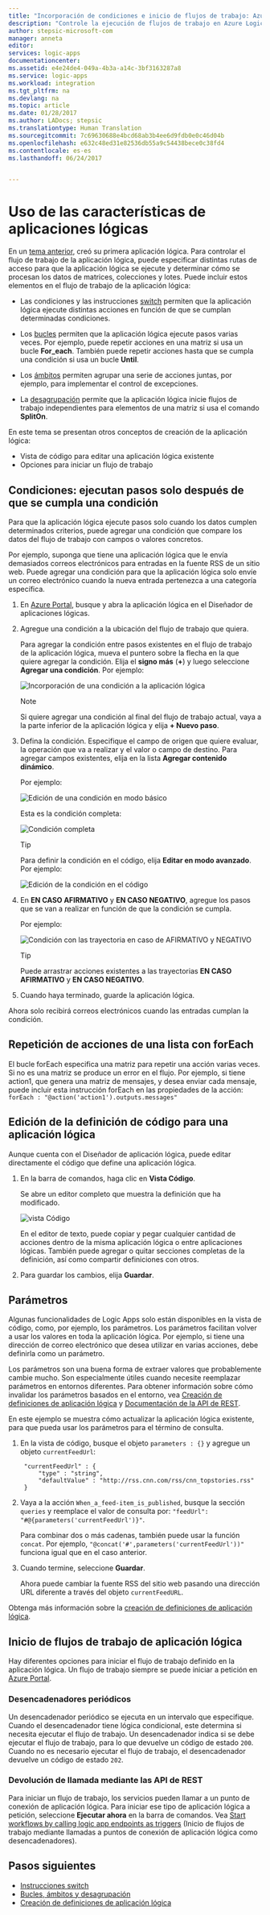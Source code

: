 ```yaml
---
title: "Incorporación de condiciones e inicio de flujos de trabajo: Azure Logic Apps | Microsoft Docs"
description: "Controle la ejecución de flujos de trabajo en Azure Logic Apps mediante la incorporación de lógica condicional, desencadenadores, acciones y parámetros."
author: stepsic-microsoft-com
manager: anneta
editor: 
services: logic-apps
documentationcenter: 
ms.assetid: e4e24de4-049a-4b3a-a14c-3bf3163287a8
ms.service: logic-apps
ms.workload: integration
ms.tgt_pltfrm: na
ms.devlang: na
ms.topic: article
ms.date: 01/28/2017
ms.author: LADocs; stepsic
ms.translationtype: Human Translation
ms.sourcegitcommit: 7c69630688e4bcd68ab3b4ee6d9fdb0e0c46d04b
ms.openlocfilehash: e632c48ed31e82536db55a9c54438bece0c38fd4
ms.contentlocale: es-es
ms.lasthandoff: 06/24/2017


---
```

# <a name="use-logic-apps-features"></a>Uso de las características de aplicaciones lógicas

En un [tema anterior](../logic-apps/logic-apps-create-a-logic-app.md), creó su primera aplicación lógica. Para controlar el flujo de trabajo de la aplicación lógica, puede especificar distintas rutas de acceso para que la aplicación lógica se ejecute y determinar cómo se procesan los datos de matrices, colecciones y lotes. Puede incluir estos elementos en el flujo de trabajo de la aplicación lógica:

* Las condiciones y las instrucciones [switch](../logic-apps/logic-apps-switch-case.md) permiten que la aplicación lógica ejecute distintas acciones en función de que se cumplan determinadas condiciones.

* Los [bucles](../logic-apps/logic-apps-loops-and-scopes.md) permiten que la aplicación lógica ejecute pasos varias veces. Por ejemplo, puede repetir acciones en una matriz si usa un bucle **For_each**. También puede repetir acciones hasta que se cumpla una condición si usa un bucle **Until**.

* Los [ámbitos](../logic-apps/logic-apps-loops-and-scopes.md) permiten agrupar una serie de acciones juntas, por ejemplo, para implementar el control de excepciones.

* La [desagrupación](../logic-apps/logic-apps-loops-and-scopes.md) permite que la aplicación lógica inicie flujos de trabajo independientes para elementos de una matriz si usa el comando **SplitOn**.

En este tema se presentan otros conceptos de creación de la aplicación lógica:

* Vista de código para editar una aplicación lógica existente
* Opciones para iniciar un flujo de trabajo

## <a name="conditions-run-steps-only-after-meeting-a-condition"></a>Condiciones: ejecutan pasos solo después de que se cumpla una condición

Para que la aplicación lógica ejecute pasos solo cuando los datos cumplen determinados criterios, puede agregar una condición que compare los datos del flujo de trabajo con campos o valores concretos.

Por ejemplo, suponga que tiene una aplicación lógica que le envía demasiados correos electrónicos para entradas en la fuente RSS de un sitio web. Puede agregar una condición para que la aplicación lógica solo envíe un correo electrónico cuando la nueva entrada pertenezca a una categoría específica.

1. En [Azure Portal](https://portal.azure.com), busque y abra la aplicación lógica en el Diseñador de aplicaciones lógicas.

2. Agregue una condición a la ubicación del flujo de trabajo que quiera. 

   Para agregar la condición entre pasos existentes en el flujo de trabajo de la aplicación lógica, mueva el puntero sobre la flecha en la que quiere agregar la condición. 
   Elija el **signo más** (**+**) y luego seleccione **Agregar una condición**. Por ejemplo:

   ![Incorporación de una condición a la aplicación lógica](./media/logic-apps-use-logic-app-features/add-condition.png)

   > [!NOTE]
   > Si quiere agregar una condición al final del flujo de trabajo actual, vaya a la parte inferior de la aplicación lógica y elija **+ Nuevo paso**.

3. Defina la condición. Especifique el campo de origen que quiere evaluar, la operación que va a realizar y el valor o campo de destino. Para agregar campos existentes, elija en la lista **Agregar contenido dinámico**.

   Por ejemplo:

   ![Edición de una condición en modo básico](./media/logic-apps-use-logic-app-features/edit-condition-basic-mode.png)

   Esta es la condición completa:

   ![Condición completa](./media/logic-apps-use-logic-app-features/edit-condition-basic-mode-2.png)

   > [!TIP]
   > Para definir la condición en el código, elija **Editar en modo avanzado**. Por ejemplo:
   > 
   > ![Edición de la condición en el código](./media/logic-apps-use-logic-app-features/edit-condition-advanced-mode.png)

4. En **EN CASO AFIRMATIVO** y **EN CASO NEGATIVO**, agregue los pasos que se van a realizar en función de que la condición se cumpla.

   Por ejemplo:

   ![Condición con las trayectoria en caso de AFIRMATIVO y NEGATIVO](./media/logic-apps-use-logic-app-features/condition-yes-no-path.png)

   > [!TIP]
   > Puede arrastrar acciones existentes a las trayectorias **EN CASO AFIRMATIVO** y **EN CASO NEGATIVO**.

5. Cuando haya terminado, guarde la aplicación lógica.

Ahora solo recibirá correos electrónicos cuando las entradas cumplan la condición.

## <a name="repeat-actions-over-a-list-with-foreach"></a>Repetición de acciones de una lista con forEach

El bucle forEach especifica una matriz para repetir una acción varias veces. Si no es una matriz se produce un error en el flujo. Por ejemplo, si tiene action1, que genera una matriz de mensajes, y desea enviar cada mensaje, puede incluir esta instrucción forEach en las propiedades de la acción: `forEach : "@action('action1').outputs.messages"`

## <a name="edit-the-code-definition-for-a-logic-app"></a>Edición de la definición de código para una aplicación lógica

Aunque cuenta con el Diseñador de aplicación lógica, puede editar directamente el código que define una aplicación lógica.

1. En la barra de comandos, haga clic en **Vista Código**.

    Se abre un editor completo que muestra la definición que ha modificado.

    ![vista Código](media/logic-apps-use-logic-app-features/codeview.png)

    En el editor de texto, puede copiar y pegar cualquier cantidad de acciones dentro de la misma aplicación lógica o entre aplicaciones lógicas. 
    También puede agregar o quitar secciones completas de la definición, así como compartir definiciones con otros.

2. Para guardar los cambios, elija **Guardar**.

## <a name="parameters"></a>Parámetros

Algunas funcionalidades de Logic Apps solo están disponibles en la vista de código, como, por ejemplo, los parámetros. Los parámetros facilitan volver a usar los valores en toda la aplicación lógica. Por ejemplo, si tiene una dirección de correo electrónico que desea utilizar en varias acciones, debe definirla como un parámetro.

Los parámetros son una buena forma de extraer valores que probablemente cambie mucho. Son especialmente útiles cuando necesite reemplazar parámetros en entornos diferentes. Para obtener información sobre cómo invalidar los parámetros basados en el entorno, vea [Creación de definiciones de aplicación lógica](../logic-apps/logic-apps-author-definitions.md) y [Documentación de la API de REST](https://docs.microsoft.com/rest/api/logic).

En este ejemplo se muestra cómo actualizar la aplicación lógica existente, para que pueda usar los parámetros para el término de consulta.

1. En la vista de código, busque el objeto `parameters : {}` y agregue un objeto `currentFeedUrl`:

        "currentFeedUrl" : {
            "type" : "string",
            "defaultValue" : "http://rss.cnn.com/rss/cnn_topstories.rss"
        }

2. Vaya a la acción `When_a_feed-item_is_published`, busque la sección `queries` y reemplace el valor de consulta por: `"feedUrl": "#@{parameters('currentFeedUrl')}"`. 

    Para combinar dos o más cadenas, también puede usar la función `concat`. 
    Por ejemplo, `"@concat('#',parameters('currentFeedUrl'))"` 
    funciona igual que en el caso anterior.

3.  Cuando termine, seleccione **Guardar**. 

    Ahora puede cambiar la fuente RSS del sitio web pasando una dirección URL diferente a través del objeto `currentFeedURL`.

Obtenga más información sobre la [creación de definiciones de aplicación lógica](../logic-apps/logic-apps-author-definitions.md).

## <a name="start-logic-app-workflows"></a>Inicio de flujos de trabajo de aplicación lógica

Hay diferentes opciones para iniciar el flujo de trabajo definido en la aplicación lógica. Un flujo de trabajo siempre se puede iniciar a petición en [Azure Portal].

### <a name="recurrence-triggers"></a>Desencadenadores periódicos

Un desencadenador periódico se ejecuta en un intervalo que especifique. Cuando el desencadenador tiene lógica condicional, este determina si necesita ejecutar el flujo de trabajo. Un desencadenador indica si se debe ejecutar el flujo de trabajo, para lo que devuelve un código de estado `200`. Cuando no es necesario ejecutar el flujo de trabajo, el desencadenador devuelve un código de estado `202`.

### <a name="callback-using-rest-apis"></a>Devolución de llamada mediante las API de REST

Para iniciar un flujo de trabajo, los servicios pueden llamar a un punto de conexión de aplicación lógica. Para iniciar ese tipo de aplicación lógica a petición, seleccione **Ejecutar ahora** en la barra de comandos. Vea [Start workflows by calling logic app endpoints as triggers](../logic-apps/logic-apps-http-endpoint.md) (Inicio de flujos de trabajo mediante llamadas a puntos de conexión de aplicación lógica como desencadenadores). 

<!-- Shared links -->
[Azure Portal]: https://portal.azure.com

## <a name="next-steps"></a>Pasos siguientes

* [Instrucciones switch](../logic-apps/logic-apps-switch-case.md) 
* [Bucles, ámbitos y desagrupación](../logic-apps/logic-apps-loops-and-scopes.md)
* [Creación de definiciones de aplicación lógica](../logic-apps/logic-apps-author-definitions.md)
